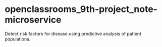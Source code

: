 # openclassrooms_9th-project_note-microservice
Detect risk factors for disease using predictive analysis of patient populations.
